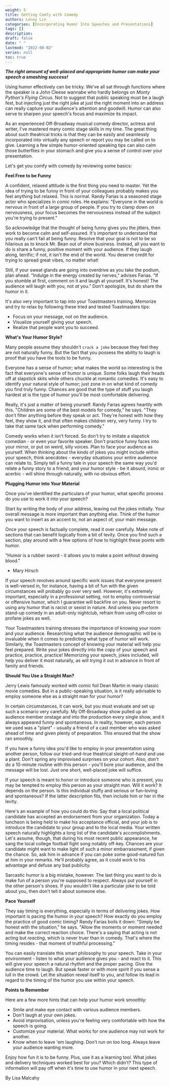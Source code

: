 ```yaml
---
weight: 5
title: Getting Comfy with Comedy
authors: Lenny Lin
categories: [Incorporating Humor Into Speeches and Presentations]
tags: []
description: 
draft: false
date: " "
lastmod: "2022-08-02"
series: null
toc: true
---
```


***The right amount of well-placed and appropriate humor can make your speech a smashing success!***

Using humor effectively can be tricky. We've all sat through functions where the speaker is a John Cleese wannabe who hardly belongs on *Monty Python's Flying Circus*. Not to suggest that public speaking must be a laugh fest, but injecting just the right joke at just the right moment into an address can really capture your audience's attention and goodwill. Humor can also serve to sharpen your speech's focus and maximize its impact.

As an experienced Off-Broadway musical comedy director, actress and writer, I've mastered many comic stage skills in my time. The great thing about such theatrical tricks is that they can be easily and seamlessly incorporated into virtually any speech or report you may be called on to give. Learning a few simple humor-oriented speaking tips can also calm those butterflies in your stomach and give you a sense of control over your presentation.

Let's get you comfy with comedy by reviewing some basics:

**Feel Free to be Funny**

A confident, relaxed attitude is the first thing you need to master. Yet the idea of trying to be funny in front of your colleagues probably makes you feel anything but relaxed. This is normal. Randy Farias is a seasoned stage actor who specializes in comic roles. He explains: "Everyone in the world is nervous in front of a large group of people. If you try to clamp down on nervousness, your focus becomes the nervousness instead of the subject you're trying to present."

So acknowledge that the thought of being funny gives you the jitters, then work to become calm and self-assured. It's important to understand that you really can't fail at being funny. Resolve that your goal is not to be so hilarious as to knock Mr. Bean out of show business. Instead, all you want to do is share a funny, positive moment with your audience. If they laugh along, terrific; if not, it isn't the end of the world. You deserve credit for trying to spread great vibes, no matter what!

Still, if your sweat glands are going into overdrive as you take the podium, plan ahead. "Indulge in the energy created by nerves," advises Farias. "If you stumble at first, comment on it and laugh at yourself. It's honest! The audience will laugh *with* you, not *at* you." Don't apologize, but do share the humor in it.

It's also very important to tap into your Toastmasters training. Memorize and try to relax by following these tried and tested Toastmasters tips:

- Focus on your message, not on the audience.  
- Visualize yourself giving your speech.  
- Realize that people want you to succeed.  

**What's Your Humor Style?**

Many people assume they shouldn't `crack a joke` because they feel they are not naturally funny. But the fact that you possess the ability to laugh is proof that you have the tools to be funny.

Everyone has a sense of humor; what makes the world so interesting is the fact that everyone's sense of humor is unique. Some folks laugh their heads off at slapstick skits while others chuckle at romantic comedies. It's easy to identify your natural style of humor; just zone in on what kind of comedy you find truly funny. Chances are good that the type of stuff you laugh hardest at is the type of humor you'll be most comfortable delivering.

Really, it's just a matter of being yourself. Randy Farias agrees heartily with this. "Children are some of the best models for comedy," he says. "They don't filter anything before they speak or act. They're honest with how they feel, they show it, and that often makes children very, very funny. I try to take that same tack when performing comedy."

Comedy works when it isn't forced. So don't try to imitate a slapstick comedian - or even your favorite speaker. Don't practice funny faces into your mirror, or put on weird, silly voices. Plan to face your audience as yourself. When thinking about the kinds of jokes you might include within your speech, think anecdotes - everyday situations your entire audience can relate to. Simply tell a funny tale in your speech the same way you'd relate a funny story to a friend, and your humor style - be it absurd, ironic or acerbic - will shine through naturally, with no obvious effort.

**Plugging Humor into Your Material**

Once you've identified the particulars of your humor, what specific process do you use to work it into your speech?

Start by writing the body of your address, leaving out the jokes initially. Your overall message is more important than anything else. Think of the humor you want to insert as an accent to, not an aspect of, your main message.

Once your speech is factually complete, read it over carefully. Make note of sections that can benefit logically from a bit of levity. Once you find such a section, play around with a few options of how to highlight these points with humor.

"Humor is a rubber sword - it allows you to make a point without drawing blood."

- Mary Hirsch

If your speech revolves around specific work issues that everyone present is well-versed in, for instance, having a bit of fun with the given circumstances will probably go over very well. However, it's extremely important, especially in a professional setting, not to employ controversial or offensive humor, which I guarantee will backfire on you. Never resort to using any humor that is racist or sexist in nature. And unless you perform stand-up comedy in an adult-only nightclub, refrain from using off-color or profane jokes as well.

Your Toastmasters training stresses the importance of knowing your room and your audience. Researching what the audience demographic will be is invaluable when it comes to predicting what type of humor will work. Similarly, the Toastmasters concept of knowing your material will help you feel prepared. Write your jokes directly into the copy of your speech and practice, practice, practice! Memorizing your speech, jokes included, will help you deliver it most naturally, as will trying it out in advance in front of family and friends.

**Should You Use a Straight Man?**

Jerry Lewis famously worked with comic foil Dean Martin in many classic movie comedies. But in a public-speaking situation, is it really advisable to employ someone else as a straight man for your humor?

In certain circumstances, it can work, but you must evaluate and set up such a scenario very carefully. My Off-Broadway show pulled up an audience member onstage and into the production every single show, and it always appeared funny and spontaneous. In reality, however, each person we used was a "plant" - usually a friend of a cast member who was asked ahead of time and given plenty of preparation. This ensured that the show ran smoothly.

If you have a funny idea you'd like to employ in your presentation using another person, follow our tried-and-true theatrical sleight-of-hand and use a plant. Don't spring any improvised surprises on your cohort. Also, don't do a 10-minute routine with this person - you'll bore your audience, and the message will be lost. Just one short, well-placed joke will suffice.

If your speech is meant to honor or introduce someone who is present, you may be tempted to employ this person as your straight man. Will it work? It depends on the person. Is this individual stuffy and serious or fun-loving and spontaneous? If the latter description fits, then include him or her in the levity.

Here's an example of how you could do this: Say that a local political candidate has accepted an endorsement from your organization. Today a luncheon is being held to make his acceptance official, and your job is to introduce the candidate to your group and to the local media. Your written speech naturally highlights a long list of the candidate's accomplishments. Let's assume, though, that during his most recent public appearance, he sang the local college football fight song notably off-key. Chances are your candidate might want to make light of such a minor embarrassment, if given the chance. So, ask him in advance if you can poke some good-natured fun at him in your remarks. He'll probably agree, as it could work to his advantage and defuse any bad publicity.

Sarcastic humor is a big mistake, however. The last thing you want to do is make fun of a person you're supposed to respect. Always put yourself in the other person's shoes. If you wouldn't like a particular joke to be told about you, then don't tell it about someone else.

**Pace Yourself**  

They say timing is everything, especially in terms of delivering jokes. How important is pacing the humor in your speech? How exactly do you employ the practice of good comic timing? Randy Farias boils it down: "Simply be honest with the situation," he says. "Allow the moments or moment needed and make the correct reaction choice. There's a saying that acting is not acting but *reacting*, which is never truer than in comedy. That's where the timing resides - that moment of truthful processing."

You can easily translate this smart philosophy to your speech. Take in your environment - listen to what your audience gives you - and react to it. This will give your speech a natural rhythm and the proper pacing. Give the audience time to laugh. But speak faster or with more spirit if you sense a lull in the crowd. Let the situation reveal itself to you, and follow its lead in regard to the timing of the humor you use within your speech.

**Points to Remember**

Here are a few more hints that can help your humor work smoothly:  

- Smile and make eye contact with various audience members.  
- Don't laugh at your own jokes.  
- Avoid improvisation, unless you're feeling very comfortable with how the speech is going.  
- Customize your material. What works for one audience may not work for another.  
- Know when to leave 'em laughing. Don't run on too long. Always leave your audience wanting more.  

Enjoy how fun it is to be funny. Plus, use it as a learning tool. What jokes and delivery techniques worked best for you? Which didn't? This type of information will pay off when it's time to use humor in your next speech.  

By Lisa Malcahy


[](https://westsidetoastmasters.com/article_reference/humor.shtml)
